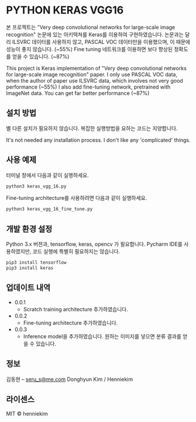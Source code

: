 # PYTHON KERAS VGG16 

본 프로젝트는 "Very deep convolutional networks for large-scale image recognition" 논문에 있는 아키텍쳐를 Keras를 이용하여 구현하였습니다.
논문과는 달리 ILSVRC 데이터를 사용하지 않고, PASCAL VOC 데이터만을 이용했으며, 이 때문에 성능이 좋지 않습니다. (~55%)
Fine tuning 네트워크를 이용하면 보다 향상된 정확도를 얻을 수 있습니다. (~87%)

This project is Keras implementation of "Very deep convolutional networks for large-scale image recognition" paper.
I only use PASCAL VOC data, when the author of paper use ILSVRC data, which involves not very good performance (~55%)
I also add fine-tuning network, pretrained with ImageNet data.
You can get far better performance (~87%)

## 설치 방법

별 다른 설치가 필요하지 않습니다.
복잡한 실행방법을 요하는 코드는 지양합니다.

It's not needed any installation process.
I don't like any 'complicated' things.

## 사용 예제
터미널 창에서 다음과 같이 실행하세요.
```sh
python3 keras_vgg_16.py
```
Fine-tuning architecture를 사용하려면 다음과 같이 실행하세요.
```sh
python3 keras_vgg_16_fine_tune.py
```
## 개발 환경 설정
Python 3.x 버젼과, tensorflow, keras, opencv 가 필요합니다.
Pycharm IDE를 사용하였지만, 코드 실행에 특별히 필요하지는 않습니다.
```sh
pip3 install tensorflow
pip3 install keras
```
 
## 업데이트 내역

* 0.0.1
    * Scratch training architecture 추가하였습니다.
* 0.0.2
    * Fine-tuning architecture 추가하였습니다.
* 0.0.3
    * Inference model을 추가하였습니다. 원하는 이미지를 넣으면 분류 결과를 얻을 수 있습니다.
 
## 정보

김동현 – seru_s@me.com
Donghyun Kim / Henniekim

## 라이센스

MIT © henniekim

<!-- Markdown link & img dfn's -->
[npm-image]: https://img.shields.io/npm/v/datadog-metrics.svg?style=flat-square
[npm-url]: https://npmjs.org/package/datadog-metrics
[npm-downloads]: https://img.shields.io/npm/dm/datadog-metrics.svg?style=flat-square
[travis-image]: https://img.shields.io/travis/dbader/node-datadog-metrics/master.svg?style=flat-square
[travis-url]: https://travis-ci.org/dbader/node-datadog-metrics
[wiki]: https://github.com/yourname/yourproject/wiki
